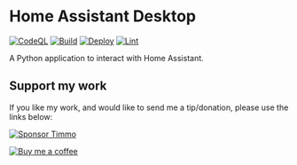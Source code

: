 # Home Assistant Desktop

[![CodeQL](https://github.com/timmo001/home-assistant-desktop/actions/workflows/codeql.yml/badge.svg)](https://github.com/timmo001/home-assistant-desktop/actions/workflows/codeql.yml)
[![Build](https://github.com/timmo001/home-assistant-desktop/actions/workflows/build.yml/badge.svg)](https://github.com/timmo001/home-assistant-desktop/actions/workflows/build.yml)
[![Deploy](https://github.com/timmo001/home-assistant-desktop/actions/workflows/deploy.yml/badge.svg)](https://github.com/timmo001/home-assistant-desktop/actions/workflows/deploy.yml)
[![Lint](https://github.com/timmo001/home-assistant-desktop/actions/workflows/lint.yml/badge.svg)](https://github.com/timmo001/home-assistant-desktop/actions/workflows/lint.yml)

A Python application to interact with Home Assistant.

## Support my work

If you like my work, and would like to send me a tip/donation, please use the
links below:

[![Sponsor Timmo][sponsor-badge]][sponsor]

[![Buy me a coffee][buymeacoffee-shield]][buymeacoffee]

[buymeacoffee-shield]: https://www.buymeacoffee.com/assets/img/guidelines/download-assets-sm-2.svg
[buymeacoffee]: https://www.buymeacoffee.com/timmo
[sponsor-badge]: https://raw.githubusercontent.com/timmo001/home-panel/master/documentation/resources/sponsor.png
[sponsor]: https://github.com/sponsors/timmo001?o=esc

